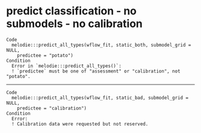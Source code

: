 # predict classification - no submodels - no calibration

    Code
      melodie:::predict_all_types(wflow_fit, static_both, submodel_grid = NULL,
        predictee = "potato")
    Condition
      Error in `melodie:::predict_all_types()`:
      ! `predictee` must be one of "assessment" or "calibration", not "potato".

---

    Code
      melodie:::predict_all_types(wflow_fit, static_bad, submodel_grid = NULL,
        predictee = "calibration")
    Condition
      Error:
      ! Calibration data were requested but not reserved.


